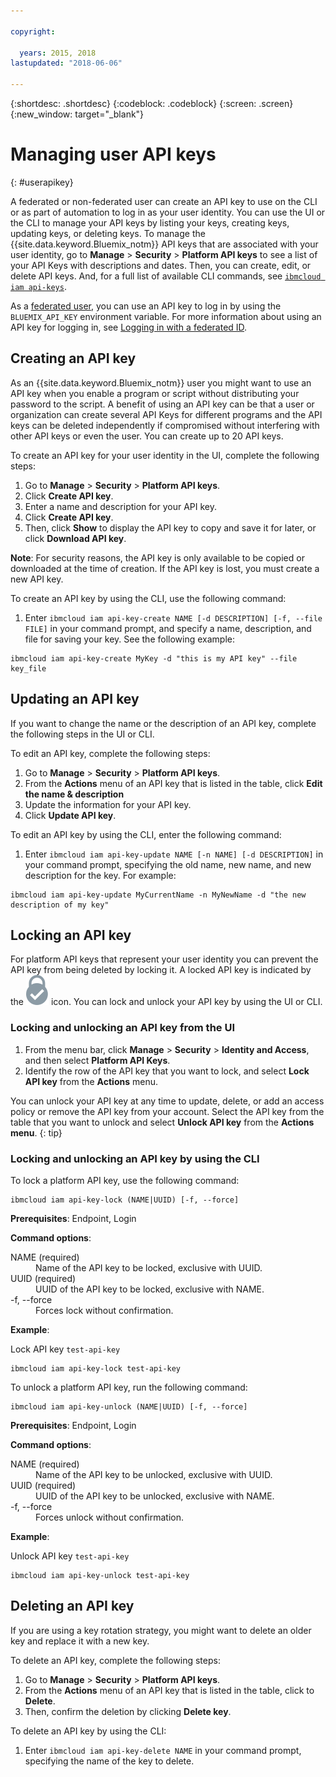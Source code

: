 ```yaml
---

copyright:

  years: 2015, 2018
lastupdated: "2018-06-06"

---
```


{:shortdesc: .shortdesc}
{:codeblock: .codeblock}
{:screen: .screen}
{:new_window: target="_blank"}

# Managing user API keys
{: #userapikey}

A federated or non-federated user can create an API key to use on the CLI or as part of automation to log in as your user identity. You can use the UI or the CLI to manage your API keys by listing your keys, creating keys, updating keys, or deleting keys. To manage the {{site.data.keyword.Bluemix_notm}} API keys that are associated with your user identity, go to **Manage** &gt; **Security** &gt; **Platform API keys** to see a list of your API Keys with descriptions and dates. Then, you can create, edit, or delete API keys. And, for a full list of available CLI commands, see [`ibmcloud iam api-keys`](/docs/cli/reference/bluemix_cli/bx_cli.html#ibmcloud_iam).

As a [federated user](/docs/account/adminpublic.html#federatedid), you can use an API key to log in by using the `BLUEMIX_API_KEY` environment variable. For more information about using an API key for logging in, see [Logging in with a federated ID](/docs/cli/login_federated_id.html#federated_id).

## Creating an API key

As an {{site.data.keyword.Bluemix_notm}} user you might want to use an API key when you enable a program or script without distributing your password to the script. A benefit of using an API key can be that a user or organization can create several API Keys for different programs and the API keys can be deleted independently if compromised without interfering with other API keys or even the user. You can create up to 20 API keys.

To create an API key for your user identity in the UI, complete the following steps:

1. Go to **Manage** &gt; **Security** &gt; **Platform API keys**.
2. Click **Create API key**.
3. Enter a name and description for your API key.
4. Click **Create API key**.
5. Then, click **Show** to display the API key to copy and save it for later, or click **Download API key**.

**Note**: For security reasons, the API key is only available to be copied or downloaded at the time of creation. If the API key is lost, you must create a new API key.

To create an API key by using the CLI, use the following command:

1. Enter `ibmcloud iam api-key-create NAME [-d DESCRIPTION] [-f, --file FILE]` in your command prompt, and specify a name, description, and file for saving your key. See the following example:

```
ibmcloud iam api-key-create MyKey -d "this is my API key" --file key_file
``` 


## Updating an API key

If you want to change the name or the description of an API key, complete the following steps in the UI or CLI.

To edit an API key, complete the following steps:

1. Go to **Manage** &gt; **Security** &gt; **Platform API keys**.
2. From the **Actions** menu of an API key that is listed in the table, click **Edit the name & description** 
3. Update the information for your API key.
4. Click **Update API key**.

To edit an API key by using the CLI, enter the following command:

1. Enter `ibmcloud iam api-key-update NAME [-n NAME] [-d DESCRIPTION]` in your command prompt, specifying the old name, new name, and new description for the key. For example:

```
ibmcloud iam api-key-update MyCurrentName -n MyNewName -d "the new description of my key"
```

## Locking an API key

For platform API keys that represent your user identity you can prevent the API key from being deleted by locking it. A locked API key is indicated by the ![Locked icon](images/locked.svg "Locked") icon. You can lock and unlock your API key by using the UI or CLI.

### Locking and unlocking an API key from the UI

1. From the menu bar, click **Manage** &gt; **Security** &gt; **Identity and Access**, and then select **Platform API Keys**.
2. Identify the row of the API key that you want to lock, and select **Lock API key** from the **Actions** menu.

You can unlock your API key at any time to update, delete, or add an access policy or remove the API key from your account. Select the API key from the table that you want to unlock and select **Unlock API key** from the **Actions menu**.
{: tip}

### Locking and unlocking an API key by using the CLI

To lock a platform API key, use the following command:

```
ibmcloud iam api-key-lock (NAME|UUID) [-f, --force]
```

<strong>Prerequisites</strong>:  Endpoint, Login

<strong>Command options</strong>:
<dl>
<dt>NAME (required)</dt>
<dd>Name of the API key to be locked, exclusive with UUID.</dd>
<dt>UUID (required)</dt>
<dd>UUID of the API key to be locked, exclusive with NAME.</dd>
<dt>-f, --force</dt>
<dd>Forces lock without confirmation.</dd>
</dl>

<strong>Example</strong>:

Lock API key `test-api-key`

```
ibmcloud iam api-key-lock test-api-key
```

To unlock a platform API key, run the following command:

```
ibmcloud iam api-key-unlock (NAME|UUID) [-f, --force]
```

<strong>Prerequisites</strong>:  Endpoint, Login

<strong>Command options</strong>:
<dl>
<dt>NAME (required)</dt>
<dd>Name of the API key to be unlocked, exclusive with UUID.</dd>
<dt>UUID (required)</dt>
<dd>UUID of the API key to be unlocked, exclusive with NAME.</dd>
<dt>-f, --force</dt>
<dd>Forces unlock without confirmation.</dd>
</dl>

<strong>Example</strong>:

Unlock API key `test-api-key`

```
ibmcloud iam api-key-unlock test-api-key
```


## Deleting an API key

If you are using a key rotation strategy, you might want to delete an older key and replace it with a new key.

To delete an API key, complete the following steps: 

1. Go to **Manage** &gt; **Security** &gt; **Platform API keys**.
2. From the **Actions** menu of an API key that is listed in the table, click to **Delete**.
3. Then, confirm the deletion by clicking **Delete key**.

To delete an API key by using the CLI:
1. Enter `ibmcloud iam api-key-delete NAME` in your command prompt, specifying the name of the key to delete.
